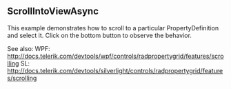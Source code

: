 ## ScrollIntoViewAsync
This example demonstrates how to scroll to a particular PropertyDefinition and select it.
Click on the bottom button to observe the behavior.

See also:
WPF: http://docs.telerik.com/devtools/wpf/controls/radpropertygrid/features/scrolling
SL: http://docs.telerik.com/devtools/silverlight/controls/radpropertygrid/features/scrolling